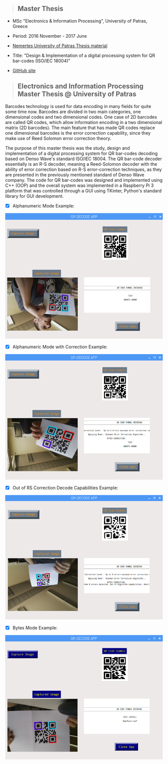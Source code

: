 > <h2> Master Thesis </h2>

- MSc "Electronics & Information Processing", University of Patras, Greece

- Period: 2016 November - 2017 June

- [Nemertes University of Patras Thesis material](http://nemertes.lis.upatras.gr/jspui/handle/10889/10691)

- Title: "Design &amp; Implementation of a digital processing system for QR bar-codes (ISO/IEC 18004)"

- [GitHub site](https://dimkatsi91.github.io/Master-Thesis/)

> <h2>Electronics and Information Processing Master Thesis @ University of Patras</h2>

<p>
  Barcodes technology is used for data encoding in many fields for quite some time now. Barcodes are divided in two main categories, 
one dimensional codes and two dimensional codes. One case of 2D barcodes are called QR codes, which allow information encoding in 
a two dimensional matrix (2D barcodes). The main feature that has made QR codes replace one dimensional barcodes is the error
correction capability, since they make use of Reed Solomon error correction theory. 
  </p>
<p>
  The purpose of this master thesis was the study, design and implementation of a digital processing system for QR bar-codes
decoding based on Denso Wave's standard ISO/IEC 18004. The QR bar-code decoder essentially is an R-S decoder, meaning a 
Reed-Solomon decoder with the ability of error correction based on R-S error-correction techniques, as they are presented 
in the previously mentioned standard of Denso Wave company. The code for QR bar-codes was designed and implemented using C++ 
(OOP) and the overall system was implemented in a Raspberry Pi 3 platform that was controlled through a GUI using TKinter, 
Python's standard library for GUI development.
  </p>

 - [x] Alphanumeric Mode Example:
 
 ![Alphanumeric](https://github.com/dimkatsi91/Master-Thesis/blob/master/scen_1.png)
 
  - [x] Alphanumeric Mode with Correction Example:
  
  ![alpha with correction](https://github.com/dimkatsi91/Master-Thesis/blob/master/scen_2.png)
  
  - [x] Out of RS Correction Decode Capabilities Example:
  
  ![abort_example](https://github.com/dimkatsi91/Master-Thesis/blob/master/scen_3.png)
  
  - [x] Bytes Mode Example:
  
  ![bytes](https://github.com/dimkatsi91/Master-Thesis/blob/master/bytes_mode.png)
  
